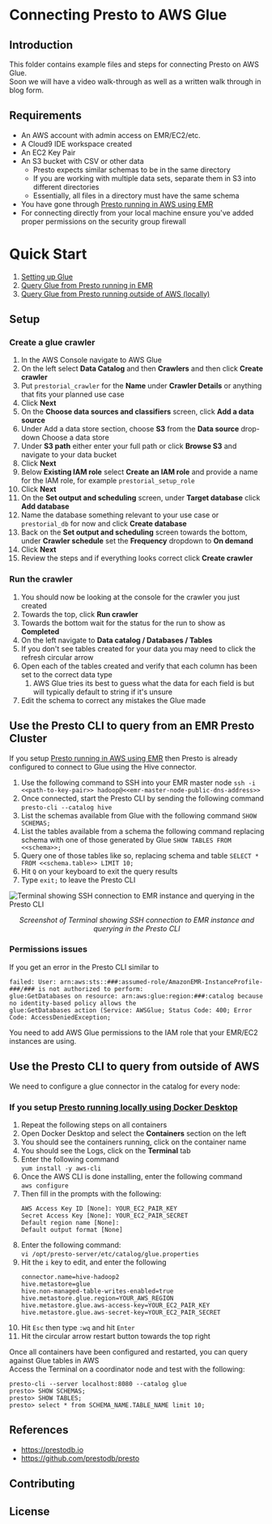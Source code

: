 # Connecting Presto to AWS Glue

## Introduction

This folder contains example files and steps for connecting Presto on AWS Glue.
<br>
Soon we will have a video walk-through as well as a written walk through in blog form.

## Requirements

- An AWS account with admin access on EMR/EC2/etc.
- A Cloud9 IDE workspace created
- An EC2 Key Pair
- An S3 bucket with CSV or other data
  - Presto expects similar schemas to be in the same directory
  - If you are working with multiple data sets, separate them in S3 into different directories
  - Essentially, all files in a directory must have the same schema
- You have gone through [Presto running in AWS using EMR](https://github.com/prestodb/prestorials/tree/main/running%20on%20cloud%20services/AWS)
- For connecting directly from your local machine ensure you've added proper permissions on the security group firewall

# Quick Start

1. [Setting up Glue](#setup)
2. [Query Glue from Presto running in EMR](#Use-the-Presto-CLI-to-query-from-an-EMR-Presto-Cluster)
3. [Query Glue from Presto running outside of AWS (locally)](#Use-the-Presto-CLI-to-query-from-outside-of-AWS)

## Setup

### Create a glue crawler

1. In the AWS Console navigate to AWS Glue 
2. On the left select **Data Catalog** and then **Crawlers** and then click **Create crawler**
3. Put ```prestorial_crawler``` for the **Name** under **Crawler Details** or anything that fits your planned use case
4. Click **Next**
5. On the **Choose data sources and classifiers** screen, click **Add a data source**
6. Under Add a data store section, choose **S3** from the **Data source** drop-down Choose a data store
7. Under **S3 path** either enter your full path or click **Browse S3** and navigate to your data bucket
8. Click **Next**
9. Below **Existing IAM role** select **Create an IAM role** and provide a name for the IAM role, for example ```prestorial_setup_role```
10. Click **Next**
11. On the **Set output and scheduling** screen, under **Target database** click **Add database**
12. Name the database something relevant to your use case or ```prestorial_db``` for now and click **Create database**
13. Back on the **Set output and scheduling** screen towards the bottom, under **Crawler schedule** set the **Frequency** dropdown to **On demand**
14. Click **Next**
15. Review the steps and if everything looks correct click **Create crawler**

### Run the crawler

1. You should now be looking at the console for the crawler you just created
2. Towards the top, click **Run crawler**
3. Towards the bottom wait for the status for the run to show as **Completed**
4. On the left navigate to **Data catalog / Databases / Tables**
5. If you don't see tables created for your data you may need to click the refresh circular arrow
6. Open each of the tables created and verify that each column has been set to the correct data type
   1. AWS Glue tries its best to guess what the data for each field is but will typically default to string if it's unsure
7. Edit the schema to correct any mistakes the Glue made

## Use the Presto CLI to query from an EMR Presto Cluster

If you setup [Presto running in AWS using EMR](https://github.com/prestodb/prestorials/tree/main/running%20Presto%20on%20cloud%20services/running%20Presto%20on%20AWS) then Presto is already configured to connect to Glue using the Hive connector.
1. Use the following command to SSH into your EMR master node
```ssh -i <<path-to-key-pair>> hadoop@<<emr-master-node-public-dns-address>>```
2. Once connected, start the Presto CLI by sending the following command
```presto-cli --catalog hive```
3. List the schemas available from Glue with the following command
```SHOW SCHEMAS;```
4. List the tables available from a schema the following command replacing schema with one of those generated by Glue
```SHOW TABLES FROM <<schema>>;```
5. Query one of those tables like so, replacing schema and table
```SELECT * FROM <<schema.table>> LIMIT 10;```
6. Hit ```Q``` on your keyboard to exit the query results
7. Type ```exit;``` to leave the Presto CLI

![Terminal showing SSH connection to EMR instance and querying in the Presto CLI](./screenshots/example_aws_glue_query.png)
*<p align="center">Screenshot of Terminal showing SSH connection to EMR instance and querying in the Presto CLI</p>*

### Permissions issues

If you get an error in the Presto CLI similar to
```
failed: User: arn:aws:sts::###:assumed-role/AmazonEMR-InstanceProfile-###/### is not authorized to perform: 
glue:GetDatabases on resource: arn:aws:glue:region:###:catalog because no identity-based policy allows the 
glue:GetDatabases action (Service: AWSGlue; Status Code: 400; Error Code: AccessDeniedException;
```
You need to add AWS Glue permissions to the IAM role that your EMR/EC2 instances are using.

## Use the Presto CLI to query from outside of AWS
We need to configure a glue connector in the catalog for every node:
### If you setup [Presto running locally using Docker Desktop](https://github.com/prestodb/prestorials/tree/main/running%20Presto%20on%20cloud%20services/running%20Presto%20on%20AWS)

1. Repeat the following steps on all containers
2. Open Docker Desktop and select the **Containers** section on the left
3. You should see the containers running, click on the container name
4. You should see the Logs, click on the **Terminal** tab
5. Enter the following command
<br>```yum install -y aws-cli```
6. Once the AWS CLI is done installing, enter the following command
<br>```aws configure```
7. Then fill in the prompts with the following:
    ```
    AWS Access Key ID [None]: YOUR_EC2_PAIR_KEY
    Secret Access Key [None]: YOUR_EC2_PAIR_SECRET
    Default region name [None]:
    Default output format [None]
    ```
8. Enter the following command:
<br>```vi /opt/presto-server/etc/catalog/glue.properties```
9. Hit the ```i``` key to edit, and enter the following
    ```
    connector.name=hive-hadoop2
    hive.metastore=glue
    hive.non-managed-table-writes-enabled=true
    hive.metastore.glue.region=YOUR_AWS_REGION
    hive.metastore.glue.aws-access-key=YOUR_EC2_PAIR_KEY
    hive.metastore.glue.aws-secret-key=YOUR_EC2_PAIR_SECRET
    ```
10. Hit ```Esc``` then type ```:wq``` and hit ```Enter```
11. Hit the circular arrow restart button towards the top right

Once all containers have been configured and restarted, you can query against Glue tables in AWS
<br>Access the Terminal on a coordinator node and test with the following:
```
presto-cli --server localhost:8080 --catalog glue
presto> SHOW SCHEMAS;
presto> SHOW TABLES;
presto> select * from SCHEMA_NAME.TABLE_NAME limit 10;
```

## References

- https://prestodb.io
- https://github.com/prestodb/presto

## Contributing

[//]: # (See the [CONTRIBUTING]&#40;CONTRIBUTING.md&#41; file for how to help out.)

## License

